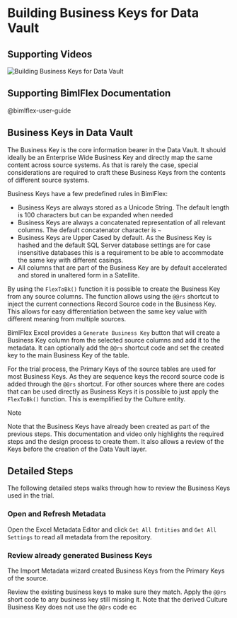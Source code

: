 # Building Business Keys for Data Vault

## Supporting Videos

![Building Business Keys for Data Vault](https://www.youtube.com/watch?v=MxgtvbQ4-6o?rel=0&autoplay=0)

## Supporting BimlFlex Documentation

@bimlflex-user-guide

## Business Keys in Data Vault

The Business Key is the core information bearer in the Data Vault. It should ideally be an Enterprise Wide Business Key and directly map the same content across source systems. As that is rarely the case, special considerations are required to craft these Business Keys from the contents of different source systems.

Business Keys have a few predefined rules in BimlFlex:

* Business Keys are always stored as a Unicode String. The default length is 100 characters but can be expanded when needed
* Business Keys are always a concatenated representation of all relevant columns. The default concatenator character is `~`
* Business Keys are Upper Cased by default. As the Business Key is hashed and the default SQL Server database settings are for case insensitive databases this is a requirement to be able to accommodate the same key with different casings.
* All columns that are part of the Business Key are by default accelerated and stored in unaltered form in a Satellite.

By using the `FlexToBk()` function it is possible to create the Business Key from any source columns. The function allows using the `@@rs` shortcut to inject the current connections Record Source code in the Business Key. This allows for easy differentiation between the same key value with different meaning from multiple sources.

BimlFlex Excel provides a `Generate Business Key` button that will create a Business Key column from the selected source columns and add it to the metadata. It can optionally add the `@@rs` shortcut code and set the created key to the main Business Key of the table.

For the trial process, the Primary Keys of the source tables are used for most Business Keys. As they are sequence keys the record source code is added through the `@@rs` shortcut. For other sources where there are codes that can be used directly as Business Keys it is possible to just apply the `FlexToBk()` function. This is exemplified by the Culture entity.

> [!NOTE]
> Note that the Business Keys have already been created as part of the previous steps. This documentation and video only highlights the required steps and the design process to create them. It also allows a review of the Keys before the creation of the Data Vault layer.

## Detailed Steps

The following detailed steps walks through how to review the Business Keys used in the trial.

### Open and Refresh Metadata

Open the Excel Metadata Editor and click `Get All Entities` and `Get All Settings` to read all metadata from the repository.

### Review already generated Business Keys

The Import Metadata wizard created Business Keys from the Primary Keys of the source.

Review the existing business keys to make sure they match. Apply the `@@rs` short code to any business key still missing it. Note that the derived Culture Business Key does not use the `@@rs` code
ec
